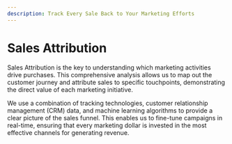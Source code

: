 ```yaml
---
description: Track Every Sale Back to Your Marketing Efforts
---
```


# Sales Attribution

Sales Attribution is the key to understanding which marketing activities drive purchases. This comprehensive analysis allows us to map out the customer journey and attribute sales to specific touchpoints, demonstrating the direct value of each marketing initiative.

We use a combination of tracking technologies, customer relationship management (CRM) data, and machine learning algorithms to provide a clear picture of the sales funnel. This enables us to fine-tune campaigns in real-time, ensuring that every marketing dollar is invested in the most effective channels for generating revenue.
